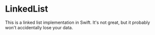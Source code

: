 # LinkedList

This is a linked list implementation in Swift. It's not great, but it probably won't accidentally lose your data.
